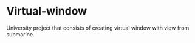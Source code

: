 # Virtual-window
University project that consists of creating virtual window with view from submarine.
